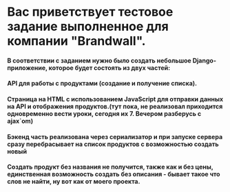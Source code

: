 # Вас приветствует тестовое задание выполненное для компании  "Brandwall".
#### В соответствии с заданием нужно было создать небольшое Django-приложение, которое будет состоять из двух частей:
#### API для работы с продуктами (создание и получение списка).
#### Страница на HTML с использованием JavaScript для отправки данных на API и отображения продуктов.(тут пока, не реализовал приходится одновременно вести уроки, сегодня их 7. Вечером разберусь с ajax`om)
#### Бэкенд часть реализована через сериализатор и при запуске сервера сразу перебрасывает на список продуктов с возможностью создать новый
#### Создать продукт без названия не получится, также как и без цены, единственная возможность создать без описания - бывает такое что слов не найти, ну вот как от моего проекта.

    
